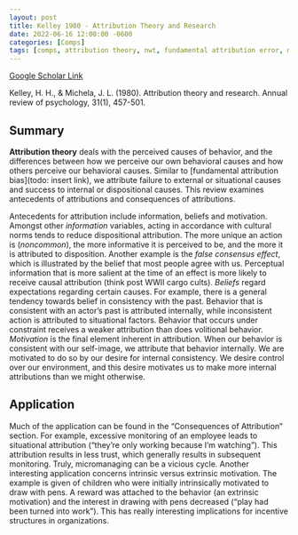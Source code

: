 ```yaml
---
layout: post
title: Kelley 1980 - Attribution Theory and Research
date: 2022-06-16 12:00:00 -0600
categories: [Comps]
tags: [comps, attribution theory, nwt, fundamental attribution error, motivation, incentives, micromanaging]
---
```

[Google Scholar Link](https://scholar.google.com/scholar?hl=en&as_sdt=0%2C45&q=attribution+theory+and+research&btnG=)

Kelley, H. H., & Michela, J. L. (1980). Attribution theory and research. Annual review of psychology, 31(1), 457-501.

## Summary
**Attribution theory** deals with the perceived causes of behavior, and the differences between how we perceive our own behavioral causes and how others perceive our behavioral causes.  Similar to [fundamental attribution bias](todo: insert link), we attribute failure to external or situational causes and success to internal or dispositional causes.  This review examines antecedents of attributions and consequences of attributions.

Antecedents for attribution include information, beliefs and motivation.  Amongst other _information_ variables, acting in accordance with cultural norms tends to reduce dispositional attribution.  The more unique an action is (_noncommon_), the more informative it is perceived to be, and the more it is attributed to disposition.  Another example is the _false consensus effect_, which is illustrated by the belief that most people agree with us.  Perceptual information that is more salient at the time of an effect is more likely to receive causal attribution (think post WWII cargo cults).  _Beliefs_ regard expectations regarding certain causes.  For example, there is a general tendency towards belief in consistency with the past.  Behavior that is consistent with an actor’s past is attributed internally, while inconsistent action is attributed to situational factors.  Behavior that occurs under constraint receives a weaker attribution than does volitional behavior.  _Motivation_ is the final element inherent in attribution.  When our behavior is consistent with our self-image, we attribute that behavior internally.  We are motivated to do so by our desire for internal consistency.  We desire control over our environment, and this desire motivates us to make more internal attributions than we might otherwise.

## Application
Much of the application can be found in the “Consequences of Attribution” section.  For example, excessive monitoring of an employee leads to situational attribution (“they’re only working because I’m watching”).  This attribution results in less trust, which generally results in subsequent monitoring.  Truly, micromanaging can be a vicious cycle.  Another interesting application concerns intrinsic versus extrinsic motivation.  The example is given of children who were initially intrinsically motivated to draw with pens.  A reward was attached to the behavior (an extrinsic motivation) and the interest in drawing with pens decreased (“play had been turned into work”).  This has really interesting implications for incentive structures in organizations.